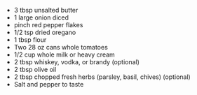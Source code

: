 * 3 tbsp unsalted butter
* 1 large onion diced
* pinch red pepper flakes
* 1/2 tsp dried oregano
* 1 tbsp flour
* Two 28 oz cans whole tomatoes
* 1/2 cup whole milk or heavy cream
* 2 tbsp whiskey, vodka, or brandy (optional)
* 2 tbsp olive oil
* 2 tbsp chopped fresh herbs (parsley, basil, chives) (optional)
* Salt and pepper to taste